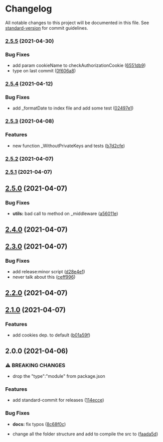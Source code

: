 # Changelog

All notable changes to this project will be documented in this file. See [standard-version](https://github.com/conventional-changelog/standard-version) for commit guidelines.

### [2.5.5](https://github.com/ftdgomez/ftdgomez_utils/compare/v2.5.4...v2.5.5) (2021-04-30)


### Bug Fixes

* add param cookieName to checkAuthorizationCookie ([6551db9](https://github.com/ftdgomez/ftdgomez_utils/commit/6551db9d07c103d9fb52a4fc20c4cf1bc8b887c2))
* type on last commit ([0f606a8](https://github.com/ftdgomez/ftdgomez_utils/commit/0f606a83ec272e917ed3145dc80d7b8019e0b2ab))

### [2.5.4](https://github.com/ftdgomez/ftdgomez_utils/compare/v2.5.3...v2.5.4) (2021-04-12)


### Bug Fixes

* add _formatDate to index file and add some test ([02497e1](https://github.com/ftdgomez/ftdgomez_utils/commit/02497e1ed981eae7ec8f79682e66fb3c09d83ee1))

### [2.5.3](https://github.com/ftdgomez/ftdgomez_utils/compare/v2.5.2...v2.5.3) (2021-04-08)


### Features

* new function _WithoutPrivateKeys and tests ([b7d2cfe](https://github.com/ftdgomez/ftdgomez_utils/commit/b7d2cfe5ad804019a06f9b6d35e88d793e4590af))

### [2.5.2](https://github.com/ftdgomez/ftdgomez_utils/compare/v2.5.1...v2.5.2) (2021-04-07)

### [2.5.1](https://github.com/ftdgomez/ftdgomez_utils/compare/v2.5.0...v2.5.1) (2021-04-07)

## [2.5.0](https://github.com/ftdgomez/ftdgomez_utils/compare/v2.4.0...v2.5.0) (2021-04-07)


### Bug Fixes

* **utils:** bad call to method on _middleware ([a56011e](https://github.com/ftdgomez/ftdgomez_utils/commit/a56011ed8069c92760de58bad07a8d8a5f145eff))

## [2.4.0](https://github.com/ftdgomez/ftdgomez_utils/compare/v2.3.0...v2.4.0) (2021-04-07)

## [2.3.0](https://github.com/ftdgomez/ftdgomez_utils/compare/v2.2.0...v2.3.0) (2021-04-07)


### Bug Fixes

* add release:minor script ([d28e4e1](https://github.com/ftdgomez/ftdgomez_utils/commit/d28e4e1cd6228332acd47d844009575b7d6c222e))
* never talk about this ([ceff996](https://github.com/ftdgomez/ftdgomez_utils/commit/ceff99626e4140c8d9e59d6d49dbc5eab6fc0e47))

## [2.2.0](https://github.com/ftdgomez/ftdgomez_utils/compare/v2.1.0...v2.2.0) (2021-04-07)

## [2.1.0](https://github.com/ftdgomez/ftdgomez_utils/compare/v2.0.0...v2.1.0) (2021-04-07)


### Features

* add cookies dep. to default ([b01a59f](https://github.com/ftdgomez/ftdgomez_utils/commit/b01a59ff961cceb156b49ae10b92fc6eb24e645e))

## 2.0.0 (2021-04-06)


### ⚠ BREAKING CHANGES

* drop the "type":"module" from package.json

### Features

* add standard-commit for releases ([114ecce](https://github.com/ftdgomez/ftdgomez_utils/commit/114ecce8780af4f40b5b2d23cf4b14d91663eaae))


### Bug Fixes

* **docs:** fix typos ([8c68f0c](https://github.com/ftdgomez/ftdgomez_utils/commit/8c68f0cd5596358cbc72b1ef8941e1bdf8fe3d37))


* change all the folder structure and add to compile the src to ([faada5d](https://github.com/ftdgomez/ftdgomez_utils/commit/faada5d2b42ac09e8fb57a8c15fbb34350362a31))
